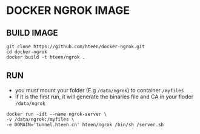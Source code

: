 # DOCKER NGROK IMAGE

## BUILD IMAGE

```linux
git clone https://github.com/hteen/docker-ngrok.git
cd docker-ngrok
docker build -t hteen/ngrok .
```

## RUN
* you must mount your folder (E.g `/data/ngrok`) to container `/myfiles`
* if it is the first run, it will generate the binaries file and CA in your floder `/data/ngrok`

```linux
docker run -idt --name ngrok-server \
-v /data/ngrok:/myfiles \
-e DOMAIN='tunnel.hteen.cn' hteen/ngrok /bin/sh /server.sh
```
